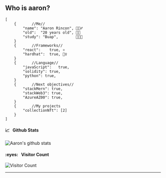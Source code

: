 ## Who is aaron?
    [
        {       //Me//
            "name": "Aaron Rincon", 🙋🏻‍♂️
            "old":  "20 years old", 👴🏻
            "study": "Buap",        👨🏻‍💻 
        }
        {       //Frameworks//
            "react":    true, ⚛️
            "hardhat":  true, 👷‍♀️
        }
        {       //Language//
            "javaScript":   true, 
            "solidity": true, 
            "python": true, 
        }
        {       //Next objectives//
            "stackMern": true,
            "stackWeb3": true,
            "AzureAZ00": true,
        }
        {       //My projects
            "collectionNft": [2]
        }
    ]
   <h4>📈&nbsp;&nbsp;&nbsp;Github Stats </h4>

![Aaron's github stats](https://github-readme-stats.vercel.app/api?username=rlaaron&show_icons=true&theme=tokyonight)

<h4>:eyes:&nbsp;&nbsp;&nbsp;Visitor Count</h4>

![Visitor Count](https://profile-counter.glitch.me/rlaaron/count.svg)
<hr />
